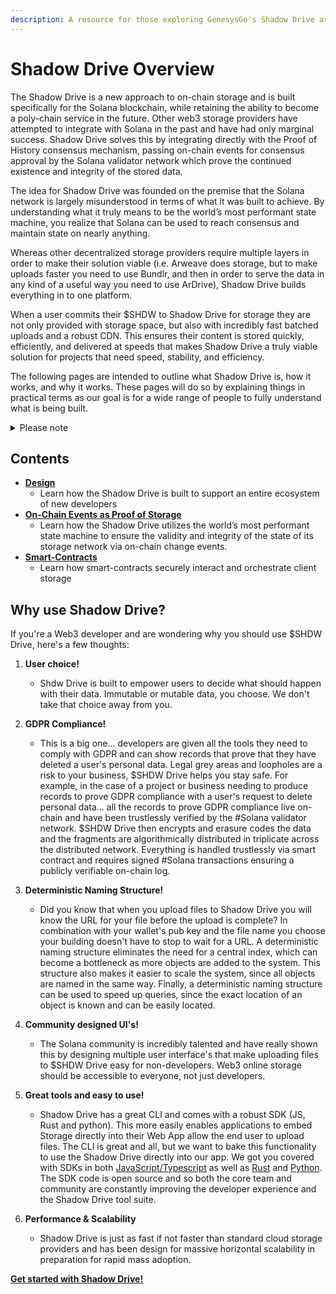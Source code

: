 ```yaml
---
description: A resource for those exploring GenesysGo's Shadow Drive as a storage solution.
---
```


# Shadow Drive Overview

The Shadow Drive is a new approach to on-chain storage and is built specifically for the Solana blockchain, while retaining the ability to become a poly-chain service in the future. Other web3 storage providers have attempted to integrate with Solana in the past and have had only marginal success. Shadow Drive solves this by integrating directly with the Proof of History consensus mechanism, passing on-chain events for consensus approval by the Solana validator network which prove the continued existence and integrity of the stored data.

The idea for Shadow Drive was founded on the premise that the Solana network is largely misunderstood in terms of what it was built to achieve. By understanding what it truly means to be the world’s most performant state machine, you realize that Solana can be used to reach consensus and maintain state on nearly anything.

Whereas other decentralized storage providers require multiple layers in order to make their solution viable (i.e. Arweave does storage, but to make uploads faster you need to use Bundlr, and then in order to serve the data in any kind of a useful way you need to use ArDrive), Shadow Drive builds everything in to one platform.

When a user commits their $SHDW to Shadow Drive for storage they are not only provided with storage space, but also with incredibly fast batched uploads and a robust CDN. This ensures their content is stored quickly, efficiently, and delivered at speeds that makes Shadow Drive a truly viable solution for projects that need speed, stability, and efficiency.

The following pages are intended to outline what Shadow Drive is, how it works, and why it works. These pages will do so by explaining things in practical terms as our goal is for a wide range of people to fully understand what is being built.

<details><summary>Please note</summary> 

*This paper assumes some basic knowledge of GenesysGo and the Solana architecture as a whole. If you aren’t familiar with Solana’s architecture, then it is highly recommended to spend some time learning about how Solana validators store “Account State”, what “AccountsDB” is, and what goes into the creation of “on-chain accounts.” Please see the Solana Discord (discord.gg/solana) and check out the dev-resources channel to learn more.*
</details>

## Contents
 * **[Design]()**
    * Learn how the Shadow Drive is built to support an entire ecosystem of new developers
 * **[On-Chain Events as Proof of Storage]()**
    * Learn how the Shadow Drive utilizes the world’s most performant state machine to ensure the validity and integrity of the state of its storage network via on-chain change events.
 * **[Smart-Contracts]()**
    * Learn how smart-contracts securely interact and orchestrate client storage

## Why use Shadow Drive?

If you're a Web3 developer and are wondering why you should use $SHDW Drive, here's a few thoughts:

1) **User choice!**
    * Shdw Drive is built  to empower users to decide what should happen with their data.
Immutable or mutable data, you choose. We don't take that choice away from you.

2) **GDPR Compliance!**
    * This is a big one... developers are given all the tools they need to comply with GDPR and can show records that prove that they have deleted a user's personal data. Legal grey areas and loopholes are a risk to your business, $SHDW Drive helps you stay safe. For example, in the case of a project or business needing to produce records to prove GDPR compliance with a user's request to delete personal data... all the records to prove GDPR compliance live on-chain and have been trustlessly verified by the #Solana validator network. $SHDW Drive then encrypts and erasure codes the data and the fragments are algorithmically distributed in triplicate across the distributed network. Everything is handled trustlessly via smart contract and requires signed #Solana transactions ensuring a publicly verifiable on-chain log.

3) **Deterministic Naming Structure!**
    * Did you know that when you upload files to Shadow Drive you will know the URL for your file before the upload is complete? In combination with your wallet's pub key and the file name you choose your building doesn't have to stop to wait for a URL. A deterministic naming structure eliminates the need for a central index, which can become a bottleneck as more objects are added to the system. This structure also makes it easier to scale the system, since all objects are named in the same way. Finally, a deterministic naming structure can be used to speed up queries, since the exact location of an object is known and can be easily located.

4) **Community designed UI's!**
    * The Solana community is incredibly talented and have really shown this by designing multiple user interface's that make uploading files to $SHDW Drive easy for non-developers. Web3 online storage should be accessible to everyone, not just developers.

5) **Great tools and easy to use!**
    * Shadow Drive has a great CLI and comes with a robust SDK (JS, Rust and python). This more easily enables applications to embed Storage directly into their Web App allow the end user to upload files. The CLI is great and all, but we want to bake this functionality to use the Shadow Drive directly into our app. We got you covered with SDKs in both [JavaScript/Typescript](https://www.npmjs.com/package/@shadow-drive/sdk) as well as [Rust](https://crates.io/crates/shadow-drive-sdk) and [Python](https://github.com/GenesysGo/shadow-drive-rust/tree/main/py). The SDK code is open source and so both the core team and community are constantly improving the developer experience and the Shadow Drive tool suite. 

6) **Performance & Scalability**
    * Shadow Drive is just as fast if not faster than standard cloud storage providers and has been design for massive horizontal scalability in preparation for rapid mass adoption.

**[Get started with Shadow Drive!](/build/shadow-drive/README.md)**

